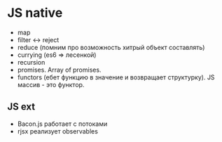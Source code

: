 # JS native

- map
- filter <-> reject
- reduce (помним про возможность хитрый объект составлять)
- currying (es6 => лесенкой)
- recursion
- promises. Array of promises.
- functors (ебет функцию в значение и возвращает структурку). JS массив - это функтор.

## JS ext

- Bacon.js работает с потоками
- rjsx реализует observables
